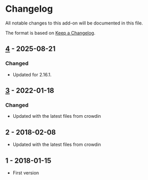 # Changelog
All notable changes to this add-on will be documented in this file.

The format is based on [Keep a Changelog](https://keepachangelog.com/en/1.0.0/).

## [4] - 2025-08-21
### Changed
- Updated for 2.16.1.

## [3] - 2022-01-18

### Changed
- Updated with the latest files from crowdin

## 2 - 2018-02-08

- Updated with the latest files from crowdin

## 1 - 2018-01-15

- First version

[4]: https://github.com/zaproxy/zap-core-help/releases/help_zh_CN-v4
[3]: https://github.com/zaproxy/zap-core-help/releases/help_zh_CN-v3

